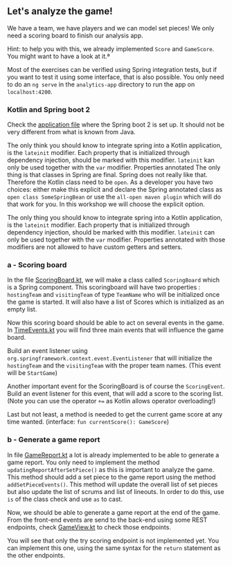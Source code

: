 ## Let's analyze the game!

We have a team, we have players and we can model set pieces! 
We only need a scoring board to finish our analysis app.

Hint: to help you with this, we already implemented `Score` and `GameScore`. You might want to have a look at it.ª

Most of the exercises can be verified using Spring integration tests, but if you want to test it using some interface, 
that is also possible. You only need to do an `ng serve` in the `analytics-app` directory to run the app on `localhost:4200`. 

### Kotlin and Spring boot 2
Check the [application file](./../src/main/kotlin/com/paulienvanalst/rugbymatch/Application.kt) where the Spring boot 2  is set up.
It should not be very different from what is known from Java.

The only think you should know to integrate spring into a Kotlin application, is the `lateinit` modifier. Each property that is initialized through 
dependency injection, should be marked with this modifier. `lateinit` kan only be used together with the `var` modifier. Properties annotated 
The only thing is that classes in Spring are final. Spring does not really like that. Therefore the Kotlin class need to be `open`. 
As a developer you have two choices: either make this explicit and declare the Spring annotated class as `open class SomeSpringBean` 
or use the `all-open maven plugin` which will do that work for you.
In this workshop we will choose the explicit option.

The only thing you should know to integrate spring into a Kotlin application, is the `lateinit` modifier. Each property that is initialized through 
dependency injection, should be marked with this modifier. `lateinit` can only be used together with the `var` modifier. Properties annotated 
with those modifiers are not allowed to have custom getters and setters.

### a - Scoring board
In the file [ScoringBoard.kt](./../src/main/kotlin/com/paulienvanalst/rugbymatch/game/ScoringBoard.kt), we will make a class called `ScoringBoard` which is a Spring component.
This scoringboard will have two properties : `hostingTeam` and `visitingTeam` of type `TeamName` who will be initialized once the game is started.
It will also have a list of Scores which is initialized as an empty list.

Now this scoring board should be able to act on several events in the game. In [TimeEvents.kt](./../src/main/kotlin/com/paulienvanalst/rugbymatch/events/TimeEvents.kt) you will find three 
main events that will influence the game board.

Build an event listener using `org.springframework.context.event.EventListener` that will initialize the `hostingTeam` and the `visitingTeam` with the proper team names. 
(This event will be `StartGame`)

Another important event for the ScoringBoard is of course the `ScoringEvent`. 
Build an event listener for this event, that will add a score to the scoring list. (Note you can use the operator `+=` as Kotlin allows operator overloading!)

Last but not least, a method is needed to get the current game score at any time wanted. (interface: `fun currentScore(): GameScore`)

### b - Generate a game report
In file [GameReport.kt](./../src/main/kotlin/com/paulienvanalst/rugbymatch/analytics/GameReport.kt) a lot is already implemented to be able to generate a game report. 
You only need to implement the method `updatingReportAfterSetPiece()` as this is important to analyze the game.
This method should add a set piece to the game report using  the method `addSetPieceEvents()`. This method will update the overall list of set pieces but also 
update the list of scrums and list of lineouts. In order to do this, use `is` of the class check and use `as` to cast.

Now, we should be able to generate a game report at the end of the game. 
From the front-end events are send to the back-end using some REST endpoints, check [GameView.kt](./../src/main/kotlin/com/paulienvanalst/rugbymatch/game/GameView.kt) to check those endpoints.

You will see that only the try scoring endpoint is not implemented yet. You can implement this one, using the same syntax for the `return` statement as the other endpoints.
